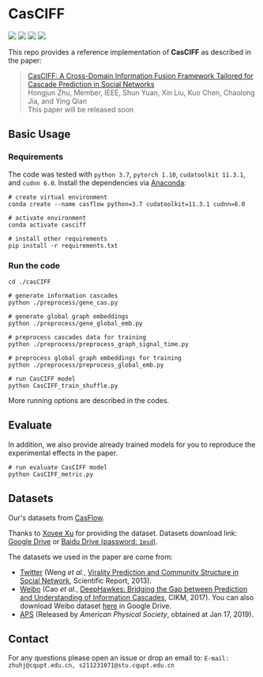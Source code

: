 # CasCIFF

![](https://img.shields.io/badge/python-3.7-green)
![](https://img.shields.io/badge/pytorch-1.10-green)
![](https://img.shields.io/badge/cudatoolkit-11.3.1-green)
![](https://img.shields.io/badge/cudnn-6.0-green)
 
This repo provides a reference implementation of **CasCIFF** as described in the paper:
> [CasCIFF: A Cross-Domain Information Fusion Framework Tailored for Cascade Prediction in Social Networks](https://arxiv.org/abs/2308.04961)  
> Hongjun Zhu, Member, IEEE, Shun Yuan, Xin Liu, Kuo Chen, Chaolong Jia, and Ying Qian  
> This paper will be released soon

## Basic Usage

### Requirements

The code was tested with `python 3.7`, `pytorch 1.10`, `cudatoolkit 11.3.1`, and `cudnn 6.0`. Install the dependencies via [Anaconda](https://www.anaconda.com/):

```shell
# create virtual environment
conda create --name casflow python=3.7 cudatoolkit=11.3.1 cudnn=6.0

# activate environment
conda activate casciff

# install other requirements
pip install -r requirements.txt
```

### Run the code
```shell
cd ./casCIFF

# generate information cascades
python ./preprocess/gene_cas.py 

# generate global graph embeddings
python ./preprocess/gene_global_emb.py 

# preprocess cascades data for training
python ./preprocess/preprocess_graph_signal_time.py

# preprocess global graph embeddings for training
python ./preprocess/preprocess_global_emb.py

# run CasCIFF model
python CasCIFF_train_shuffle.py
```
More running options are described in the codes.

## Evaluate
In addition, we also provide already trained models for you to reproduce the experimental effects in the paper.

```shell
# run evaluate CasCIFF model
python CasCIFF_metric.py
```

## Datasets


Our's datasets from [CasFlow](https://github.com/Xovee/casflow).

Thanks to [Xovee Xu](https://www.xoveexu.com/) for providing the dataset. Datasets download link: [Google Drive](https://drive.google.com/file/d/1o4KAZs19fl4Qa5LUtdnmNy57gHa15AF-/view?usp=sharing) or [Baidu Drive (password: `1msd`)](https://pan.baidu.com/s/1tWcEefxoRHj002F0s9BCTQ). 

The datasets we used in the paper are come from:

- [Twitter](http://carl.cs.indiana.edu/data/#virality2013) (Weng *et al.*, [Virality Prediction and Community Structure in Social Network](https://www.nature.com/articles/srep02522), Scientific Report, 2013).
- [Weibo](https://github.com/CaoQi92/DeepHawkes) (Cao *et al.*, [DeepHawkes: Bridging the Gap between 
Prediction and Understanding of Information Cascades](https://dl.acm.org/doi/10.1145/3132847.3132973), CIKM, 2017). You can also download Weibo dataset [here](https://drive.google.com/file/d/1fgkLeFRYQDQOKPujsmn61sGbJt6PaERF/view?usp=sharing) in Google Drive.  
- [APS](https://journals.aps.org/datasets) (Released by *American Physical Society*, obtained at Jan 17, 2019). 


## Contact

For any questions please open an issue or drop an email to: `E-mail: zhuhj@cqupt.edu.cn, s211231071@stu.cqupt.edu.cn`
